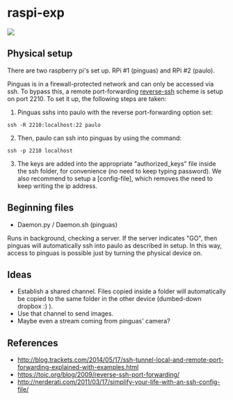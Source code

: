 # raspi-exp

<img src=http://core0.staticworld.net/images/idge/imported/article/itw/2014/06/06/tux-linux-professional_0-100520358-orig.png>

## Physical setup

There are two raspberry pi's set up. RPi #1 (pinguas) and RPi #2 (paulo). 

Pinguas is in a firewall-protected network and can only be accessed via ssh. To bypass this, a remote port-forwarding
[reverse-ssh] scheme is setup on port 2210. To set it up, the following steps are taken:

1) Pinguas sshs into paulo with the reverse port-forwarding option set:

`ssh -R 2210:localhost:22 paulo`  

2) Then, paulo can ssh into pinguas by using the command:

`ssh -p 2210 localhost`

3) The keys are added into the appropriate "authorized_keys" file inside the ssh folder, for convenience (no need to keep typing password). We also recommend to setup a [config-file], which removes the need to keep writing the ip address.


## Beginning files

- Daemon.py / Daemon.sh (pinguas)

Runs in background, checking a server. If the server indicates "GO", then pinguas will automatically ssh into paulo as described in setup. In this way, access to pinguas is possible just by turning the physical device on.

## Ideas

- Establish a shared channel. Files copied inside a folder will automatically be copied to the same folder in the other device (dumbed-down dropbox :) ).
- Use that channel to send images. 
- Maybe even a stream coming from pinguas' camera? 

## References

- http://blog.trackets.com/2014/05/17/ssh-tunnel-local-and-remote-port-forwarding-explained-with-examples.html
- https://toic.org/blog/2009/reverse-ssh-port-forwarding/
- http://nerderati.com/2011/03/17/simplify-your-life-with-an-ssh-config-file/

[port-forwarding]: http://blog.trackets.com/2014/05/17/ssh-tunnel-local-and-remote-port-forwarding-explained-with-examples.html
[reverse-ssh]: https://toic.org/blog/2009/reverse-ssh-port-forwarding/
[config file]: http://nerderati.com/2011/03/17/simplify-your-life-with-an-ssh-config-file/
